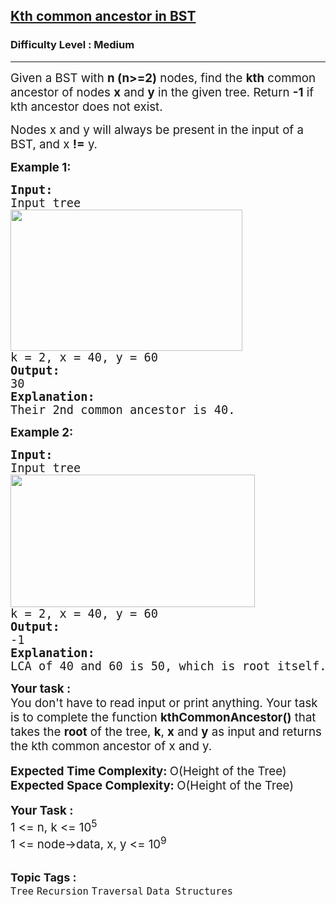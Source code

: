 <h2><a href="https://www.geeksforgeeks.org/problems/kth-common-ancestor-in-bst/1">Kth common ancestor in BST</a></h2><h3>Difficulty Level : Medium</h3><hr><div class="problems_problem_content__Xm_eO"><p><span style="font-size: 14pt;">Given a BST with <strong>n (n&gt;=2)</strong> nodes, find the <strong>kth</strong> common ancestor of nodes <strong>x</strong> and <strong>y</strong> in the given tree. Return <strong>-1</strong> if kth ancestor does not exist.<br></span></p>
<p><span style="font-size: 14pt;">Nodes x and y will always be present in the input of a BST, and x <strong>!=</strong> y.</span></p>
<p><span style="font-size: 14pt;"><strong>Example 1:</strong></span></p>
<pre><span style="font-size: 14pt;"><strong>Input: </strong>
Input tree<br><img src="https://media.geeksforgeeks.org/img-practice/prod/addEditProblem/861885/Web/Other/blobid0_1712119495.png" alt="" width="371" height="226"><br>k = 2, x = 40, y = 60 <br><strong>Output:</strong><br>30<br><strong>Explanation:</strong><br>Their 2nd common ancestor is 40.</span></pre>
<p><span style="font-size: 14pt;"><strong>Example 2:</strong></span></p>
<pre><span style="font-size: 14pt;"><strong>Input: </strong><br>Input tree
<img src="https://media.geeksforgeeks.org/img-practice/prod/addEditProblem/861885/Web/Other/blobid1_1712119495.png" alt="" width="391" height="212"><br>k = 2, x = 40, y = 60<br><strong>Output:</strong><br>-1<br><strong>Explanation:</strong><br>LCA of 40 and 60 is 50, which is root itself. There does not exists 2nd common ancestor in this case.<br></span></pre>
<div><span style="font-size: 14pt;"><strong>Your task :</strong></span></div>
<div><span style="font-size: 14pt;">You don't have to read input or print anything. Your task is to complete the function&nbsp;<strong>kthCommonAncestor</strong><strong>()</strong> that takes the <strong>root</strong> of the tree, <strong>k</strong>, <strong>x</strong> and <strong>y</strong> as input and returns the kth common ancestor of x and y.<br></span></div>
<div>&nbsp;</div>
<div><span style="font-size: 14pt;"><strong>Expected Time Complexity:&nbsp;</strong>O(Height of the Tree)</span></div>
<div><span style="font-size: 14pt;"><strong>Expected Space Complexity:&nbsp;</strong>O(Height of the Tree)</span></div>
<div>&nbsp;</div>
<div><span style="font-size: 14pt;"><strong>Your Task :</strong></span></div>
<div><span style="font-size: 14pt;">1 &lt;= n, k &lt;= 10<sup>5</sup><br>1 &lt;= node-&gt;data, x, y &lt;= 10<sup>9</sup></span></div></div><br><p><span style=font-size:18px><strong>Topic Tags : </strong><br><code>Tree</code>&nbsp;<code>Recursion</code>&nbsp;<code>Traversal</code>&nbsp;<code>Data Structures</code>&nbsp;